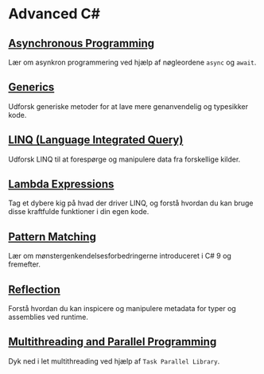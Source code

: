 # Advanced C#

## [Asynchronous Programming](asynchronous-programming.md)
Lær om asynkron programmering ved hjælp af nøgleordene `async` og `await`.

## [Generics](generics.md)
Udforsk generiske metoder for at lave mere genanvendelig og typesikker kode.

## [LINQ (Language Integrated Query)](linq-language-integrated-query.md)
Udforsk LINQ til at forespørge og manipulere data fra forskellige kilder.

## [Lambda Expressions](lambda-expressions.md)
Tag et dybere kig på hvad der driver LINQ, og forstå hvordan du kan bruge disse kraftfulde funktioner i din egen kode.

## [Pattern Matching](pattern-matching.md)
Lær om mønstergenkendelsesforbedringerne introduceret i C# 9 og fremefter.

## [Reflection](reflection.md)
Forstå hvordan du kan inspicere og manipulere metadata for typer og assemblies ved runtime.

## [Multithreading and Parallel Programming](multithreading-and-parallel-programming.md)
Dyk ned i let multithreading ved hjælp af `Task Parallel Library`.
